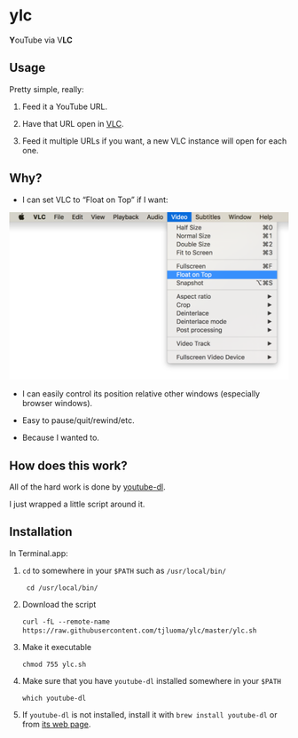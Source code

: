 # ylc

**Y**ouTube via V**LC**

## Usage

Pretty simple, really:

1.	Feed it a YouTube URL.

2.	Have that URL open in [VLC](http://www.videolan.org/vlc/index.html).

3. 	Feed it multiple URLs if you want, a new VLC instance will open for each one.

## Why?

* I can set VLC to “Float on Top” if I want:

![](https://github.com/tjluoma/ylc/raw/master/img/vlc-float-on-top.png)


* I can easily control its position relative other windows (especially browser windows).

* Easy to pause/quit/rewind/etc.

* Because I wanted to.

## How does this work?

All of the hard work is done by [youtube-dl](https://rg3.github.io/youtube-dl/).

I just wrapped a little script around it.

## Installation

In Terminal.app:

1. `cd` to somewhere in your `$PATH` such as `/usr/local/bin/`

		cd /usr/local/bin/

2.	Download the script

		curl -fL --remote-name https://raw.githubusercontent.com/tjluoma/ylc/master/ylc.sh

3.	Make it executable

		chmod 755 ylc.sh

4.	Make sure that you have `youtube-dl` installed somewhere in your `$PATH`

		which youtube-dl

5. If `youtube-dl` is not installed, install it with `brew install youtube-dl` or from [its web page](https://rg3.github.io/youtube-dl/).


